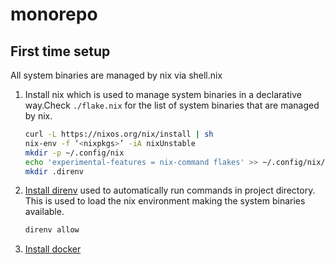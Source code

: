 # monorepo

## First time setup

All system binaries are managed by nix via shell.nix

1.  Install nix which is used to manage system binaries in a declarative
    way.Check `./flake.nix` for the list of system binaries that are managed by nix.

    ```sh
    curl -L https://nixos.org/nix/install | sh
    nix-env -f ‘<nixpkgs>’ -iA nixUnstable
    mkdir -p ~/.config/nix
    echo 'experimental-features = nix-command flakes' >> ~/.config/nix/nix.conf
    mkdir .direnv
    ```

2.  [Install direnv](https://direnv.net/docs/installation.html) used to
    automatically run commands in project directory. This is used to load the
    nix environment making the system binaries available.

    ```sh
    direnv allow
    ```

3.  [Install docker](https://docs.docker.com/desktop/mac/install/)

